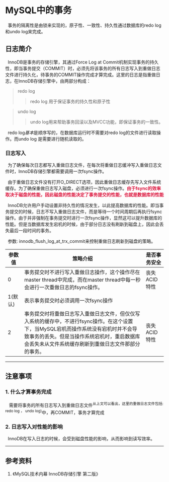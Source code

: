# MySQL中的事务
&nbsp;&nbsp;事务的隔离性是由锁来实现的，原子性、一致性、持久性通过数据库的redo log和undo log来完成。

## 日志简介
&nbsp;&nbsp;InnoDB是事务的存储引擎，其通过Force Log at Commit机制实现事务的持久性，即当事务提交（COMMIT）时，必须先将该事务的所有日志写入到重做日志文件进行持久化，待事务的COMMIT操作完成才算完成。这里的日志是指重做日志，在InnoDB存储引擎中，由两部分构成：
> redo log 
  >> redo log 用于保证事务的持久性和原子性

>  undo log
  >> undo log用来帮助事务回滚以及MVCC功能，即保证事务的一致性。

&nbsp;&nbsp;redo log*基本*是顺序写的，在数据库运行时不需要对redo log的文件进行读取操作。而undo log 是需要进行随机读取的。

### 日志写入
&nbsp;&nbsp;为了确保每次日志都写入重做日志文件，在每次将重做日志缓冲写入重做日志文件时，InnoDB存储引擎都需要调用一次fsync操作。

&nbsp;&nbsp;由于重做日志文件没有打开O_DIRECT选项，因此重做日志缓存先写入文件系统缓存。为了确保重做日志写入磁盘，必须进行一次fsync操作。<font color="#DC143C">**由于fsync的效率取决于磁盘的性能，因此磁盘的性能决定了事务提交的性能，也就是数据库的性能**</font>

&nbsp;&nbsp;InnoDB允许用户手动设置非持久性的情况发生，以此提高数据库的性能。即当事务提交的时候，日志不写入重做日志文件，而是等待一个时间周期后再执行fsync操作。由于并非强制在事务提交时进行一次fsync操作，显然这可以提升数据库的性能。但是当数据库发生宕机的时候，由于部分日志没有刷新到磁盘上，因此会丢失最后一段时间的事务。

&nbsp;&nbsp;参数: innodb_flush_log_at_trx_commit来控制重做日志刷新到磁盘的策略。

|参数值|策略介绍|是否事务安全|
|---|---|---|
|0|事务提交时不进行写入重做日志操作，这个操作尽在master thread中完成，而在master thread中每一秒会进行一次重做日志的fsync操作。|丧失ACID特性|
|1(默认)|表示事务提交时必须调用一次fsync操作||
|2|事务提交时将重做日志写入重做日志文件，但仅仅写入系统的缓存中，不进行fsync操作。在这个设置下，当MySQL宕机而操作系统没有宕机时并不会导致事务的丢失。但是当操作系统宕机时，重启数据库会丢失未从文件系统缓存刷新到重做日志文件那部分的事务。|丧失ACID特性|


---
## 注意事项
### 1. 什么才算事务完成
&nbsp;&nbsp; 需要将事务的所有日志写入到重做日志文件<sup>从上文可以看出，这里的重做日志文件包括: redo log ， undo log)</sup>中，再COMMIT，事务才算完成

### 2. 日志写入对性能的影响
&nbsp;&nbsp;InnoDB在写入日志的时候，会受到磁盘性能的影响，从而影响到读写效率。

---
## 参考资料
1. 《MySQL技术内幕 InnoDB存储引擎 第二版》